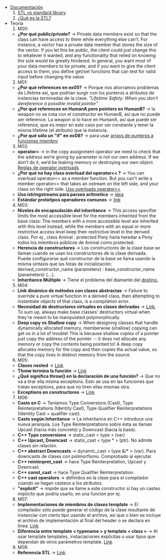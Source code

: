 - [Documentación](https://cplusplus.com/reference/)
  1. [STL vs standard library](https://stackoverflow.com/questions/5205491/whats-the-difference-between-stl-and-c-standard-library)
  2. [¿Qué es la STL?](https://www.geeksforgeeks.org/the-c-standard-template-library-stl/)
- Teoría
  1. M00:
  	- **¿Por qué public/private?** -> Private data members exist so that the class can have access to them while everything else can't. For instance, a vector has a private data member that stores the size of the vector. If you let this be public, the client could just change this to whatever it wanted, and any functionality that relied on knowing the size would be greatly hindered.
	In general, you want most of your data members to be private, and if you want to give the client access to them, you define get/set functions that can test for valid input before changing the value.
  2. M01:
 	- **¿Por qué references en ex05?** -> Porque nos ahorramos problemas de Lifetime así, que podrían surgir con los punteros a atributos de instancias terminadas de la clase. _"Lifetime Safety: When you don't dereference a possible invalid pointer"_
	- **¿Por qué references en HumanA pero pointers en HumanB?** -> la weapon no se crea con el constructor en HumanB, así que no puede ser reference. La weapon sí lo hace en HumanA, así que puede ser reference, que es mejor en este caso por ser constante y tener la misma lifetime (el atributo) que la instancia.
	- **¿Por qué sólo un "if" en ex08?** -> para usar [arrays de punteros a funciones miembro](https://www.cs.technion.ac.il/users/yechiel/c++-faq/array-memfnptrs.html)
  3. M02:
  	- **operator=** -> in the copy assignment operator we need to check that the address we’re giving by parameter is not our own address. If we don’t do it, we’d be leaking memory or destroying our own object.
  	[Reglas de operator overloads](https://stackoverflow.com/a/4421708/12320117)
  	- **¿Por qué no hay class overload del operator<< ?** -> You can overload operator<< as a member function. But you can't write a member operator<< that takes an ostream on the left side, and your class on the right side. [Uso overloads operator<<](https://stackoverflow.com/a/9814453/12320117)
	- **Uso istringstreams para parseo aritmetico** -> [idea](https://codereview.stackexchange.com/questions/32155/arithmetic-expression-parsing-and-converting-infix-to-postfix-notation)
	- **Estándar prototipos operadores comunes** -> [link](https://en.cppreference.com/w/cpp/language/operator_incdec)
  4. M03:
	- **Niveles de encapsulación del inheritance** -> This access specifier limits the most accessible level for the members inherited from the base class: The members with a more accessible level are inherited with this level instead, while the members with an equal or more restrictive access level keep their restrictive level in the derived class. Por ej., class Animal : protected Pony haría heredar a Pony todos los miembros públicos de Animal como protected.
	- **Herencia de constructores** -> Los constructores de la clase base se llaman cuando se usan los constructores de la clase derivada. Puede configurarse qué constructor de la base se llama usando la misma sintáxis que las listas de inicialización:
	derived_constructor_name (parameters) : base_constructor_name (parameters) {...}.
	- **Inheritance Múltiple** -> Tiene el problema del diamante del [destino.](https://en.wikipedia.org/wiki/Virtual_inheritance)
  5. M04:
  	- **Link dinámico de métodos con clases abstractas** -> Failure to override a pure virtual function in a derived class, then attempting to instantiate objects of that class, is a compilation error.
	- **Necesidad de destructores virtuales en clases derivadas** -> [Link](https://stackoverflow.com/a/461224/12320117), To sum up, always make base classes' destructors virtual when they're meant to be manipulated polymorphically.
	- **Deep copy vs Shallow copy** -> When designing classes that handle dynamically allocated memory, memberwise (shallow) copying can get us in a lot of trouble! This is because shallow copies of a pointer just copy the address of the pointer -- it does not allocate any memory or copy the contents being pointed to!  A deep copy allocates memory for the copy and then copies the actual value, so that the copy lives in distinct memory from the source.
  6. M05:
 	- **Clases nested** -> [Link](https://en.cppreference.com/w/cpp/language/nested_types)
	- **Throw termina la función** -> [Link](https://stackoverflow.com/a/16854349/12320117)
	- **¿Qué significa throw() en la declaración de una función?** -> Que no va a tirar ella misma exceptions. Esto se usa en las funciones que tratan exceptions, para que no tiren ellas mismas otra.
	- **Exceptions en constructores** -> [Link](http://www.gotw.ca/publications/mill13.htm)
  7. M06:
  	- **Casts en C** -> Teníamos Type Conversions (Cast), Type Reinterpretations (Identity Cast), Type Qualifier Reinterpretations (Identity Cast + qualifier cast).
	- **Casts según Inheritance** -> La inheritance en C++ introduce una nueva jerarquía. Los Type Reinterpretations sobre ésta se llaman Upcast (hacia más concreto) y Downcast (hacia la base).
	- **C++ Type conversions** -> static_cast < type > (var)
	- **C++ Upcast, Downcast** -> static_cast < type * > (ptr). No admite clases sin relación.
	- **C++ abstract Downcasts** -> dynamic_cast < type &/* > (var). Para downcasts de clases con polimorfismo. Comprobado al ejecutar.
	- **C++ reinterpret_cast** -> hace Type Reinterpretation, Upcast y Downcast.
	- **C++ const_cast** -> hace Type Qualifier Reinterpretation.
	- **C++ cast operators** -> definidos en la clase para el compilador cuando se hagan casteos a los atributos.
	- **"explicit"** -> impide que se llame a este constructor si hay un casteo implícito que podría usarlo, en una función por ej.
  8. M07:
  	- **Implementaciones de miembros de clases template** -> El compilador sólo puede generar el código de la clase resultante de instanciar con cierto tipo usando el archivo, así que o bien se incluye el archivo de implementación al final del header o se declara en línea. [Link](https://stackoverflow.com/a/495056/12320117)
  	- **Diferencia entre template < typename > y template < class >** -> Al usar template templates, instaciaciones explícitas o usar tipos que dependan de otros parámetros template. [Link](https://stackoverflow.com/a/2024173/12320117)
  9. M08:
  	- **Referencia STL** -> [Link](http://cplusplus.com/reference/stl/)

